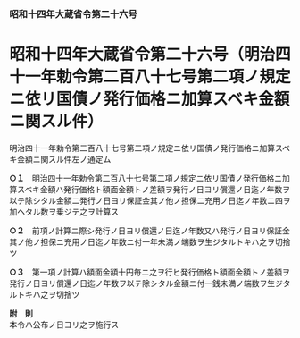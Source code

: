 ### 昭和十四年大蔵省令第二十六号  
# 昭和十四年大蔵省令第二十六号（明治四十一年勅令第二百八十七号第二項ノ規定ニ依リ国債ノ発行価格ニ加算スベキ金額ニ関スル件）  
明治四十一年勅令第二百八十七号第二項ノ規定ニ依リ国債ノ発行価格ニ加算スベキ金額ニ関スル件左ノ通定ム  
  
  
**○１**　明治四十一年勅令第二百八十七号第二項ノ規定ニ依リ国債ノ発行価格ニ加算スベキ金額ハ発行価格ト額面金額トノ差額ヲ発行ノ日ヨリ償還ノ日迄ノ年数ヲ以テ除シタル金額ニ発行ノ日ヨリ保証金其ノ他ノ担保ニ充用ノ日迄ノ年数ニ四ヲ加ヘタル数ヲ乗ジテ之ヲ計算ス  
  
**○２**　前項ノ計算ニ際シ発行ノ日ヨリ償還ノ日迄ノ年数又ハ発行ノ日ヨリ保証金其ノ他ノ担保ニ充用ノ日迄ノ年数ニ付一年未満ノ端数ヲ生ジタルトキハ之ヲ切捨ツ  
  
**○３**　第一項ノ計算ハ額面金額十円毎ニ之ヲ行ヒ発行価格ト額面金額トノ差額ヲ発行ノ日ヨリ償還ノ日迄ノ年数ヲ以テ除シタル金額ニ付一銭未満ノ端数ヲ生ジタルトキハ之ヲ切捨ツ  
  
**附　則**  
本令ハ公布ノ日ヨリ之ヲ施行ス  
  
